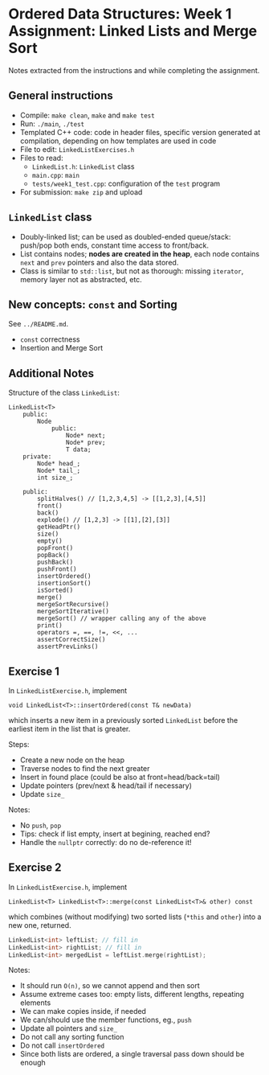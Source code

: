 # Ordered Data Structures: Week 1 Assignment: Linked Lists and Merge Sort

Notes extracted from the instructions and while completing the assignment.

## General instructions

- Compile: `make clean`, `make` and `make test`
- Run: `./main`, `./test`
- Templated C++ code: code in header files, specific version generated at compilation, depending on how templates are used in code
- File to edit: `LinkedListExercises.h`
- Files to read:
    - `LinkedList.h`: `LinkedList` class
    - `main.cpp`: `main`
    - `tests/week1_test.cpp`: configuration of the `test` program
- For submission: `make zip` and upload

## `LinkedList` class

- Doubly-linked list; can be used as doubled-ended queue/stack: push/pop both ends, constant time access to front/back.
- List contains nodes; **nodes are created in the heap**, each node contains `next` and `prev` pointers and also the data stored.
- Class is similar to `std::list`, but not as thorough: missing `iterator`, memory layer not as abstracted, etc.

## New concepts: `const` and Sorting

See `../README.md`.

- `const` correctness
- Insertion and Merge Sort

## Additional Notes

Structure of the class `LinkedList`:

    LinkedList<T>
        public:
            Node
                public:
                    Node* next;
                    Node* prev;
                    T data;
        private:
            Node* head_;
            Node* tail_;
            int size_;

        public:
            splitHalves() // [1,2,3,4,5] -> [[1,2,3],[4,5]]
            front()
            back()
            explode() // [1,2,3] -> [[1],[2],[3]]
            getHeadPtr()
            size()
            empty()
            popFront()
            popBack()
            pushBack()
            pushFront()
            insertOrdered()
            insertionSort()
            isSorted()
            merge()
            mergeSortRecursive()
            mergeSortIterative()
            mergeSort() // wrapper calling any of the above
            print()
            operators =, ==, !=, <<, ...
            assertCorrectSize()
            assertPrevLinks()

## Exercise 1

In `LinkedListExercise.h`, implement

`void LinkedList<T>::insertOrdered(const T& newData)`

which inserts a new item in a previously sorted `LinkedList` before the earliest
item in the list that is greater.

Steps:

- Create a new node on the heap
- Traverse nodes to find the next greater
- Insert in found place (could be also at front=head/back=tail)
- Update pointers (prev/next & head/tail if necessary)
- Update `size_`

Notes:

- No `push`, `pop`
- Tips: check if list empty, insert at begining, reached end?
- Handle the `nullptr` correctly: do no de-reference it!

## Exercise 2

In `LinkedListExercise.h`, implement

`LinkedList<T> LinkedList<T>::merge(const LinkedList<T>& other) const`

which combines (without modifying) two sorted lists (`*this` and `other`) into a new one, returned.

```c++
LinkedList<int> leftList; // fill in
LinkedList<int> rightList; // fill in
LinkedList<int> mergedList = leftList.merge(rightList);
```

Notes:

- It should run `O(n)`, so we cannot append and then sort
- Assume extreme cases too: empty lists, different lengths, repeating elements
- We can make copies inside, if needed
- We can/should use the member functions, eg., `push`
- Update all pointers and `size_`
- Do not call any sorting function
- Do not call `insertOrdered`
- Since both lists are ordered, a single traversal pass down should be enough